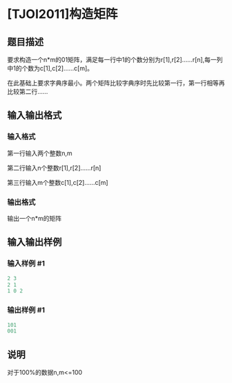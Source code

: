 # [TJOI2011]构造矩阵

## 题目描述

要求构造一个n\*m的01矩阵，满足每一行中1的个数分别为r[1],r[2]……r[n],每一列中1的个数为c[1],c[2]……c[m]。

在此基础上要求字典序最小。两个矩阵比较字典序时先比较第一行，第一行相等再比较第二行……

## 输入输出格式

### 输入格式

第一行输入两个整数n,m

第二行输入n个整数r[1],r[2]……r[n]

第三行输入m个整数c[1],c[2]……c[m]

### 输出格式

输出一个n\*m的矩阵

## 输入输出样例

### 输入样例 #1

```cpp
2 3
2 1 
1 0 2 

```
### 输出样例 #1

```cpp
101
001

```
## 说明

对于100%的数据n,m<=100

